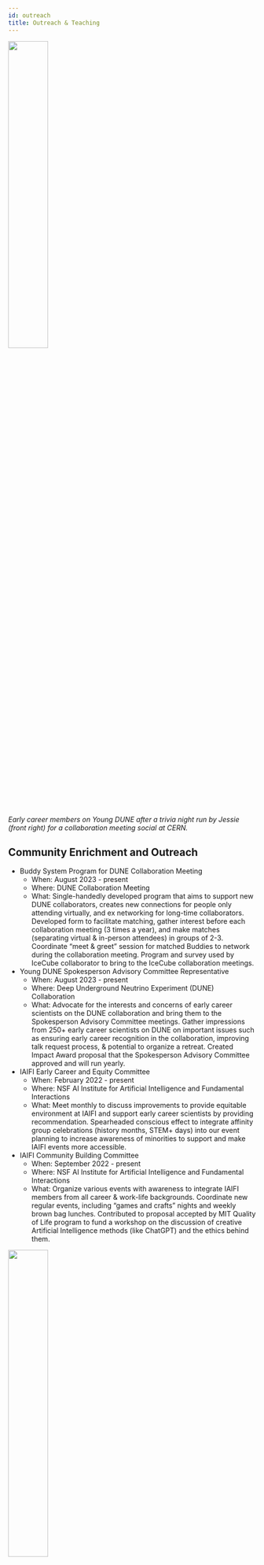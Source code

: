 ```yaml
---
id: outreach
title: Outreach & Teaching
---
```



<p>
<img src="./assets/young_dune_trivia_social.png" width="40%" Image of about 50 early career members on Young DUNE after a trivia night run by Jessie for a collaboration meeting social>
</p>
<p>
    <em>Early career members on Young DUNE after a trivia night run by Jessie (front right) for a collaboration meeting social at CERN.</em>
</p>

## Community Enrichment and Outreach
* Buddy System Program for DUNE Collaboration Meeting
    - When: August 2023 - present
    - Where: DUNE Collaboration Meeting
    - What: Single-handedly developed program that aims to support new DUNE collaborators, creates new connections for people only attending virtually, and ex networking for long-time collaborators. Developed form to facilitate matching, gather interest before each collaboration meeting (3 times a year), and make matches (separating virtual & in-person attendees) in groups of 2-3. Coordinate “meet & greet” session for matched Buddies to network during the collaboration meeting. Program and survey used by IceCube collaborator to bring to the IceCube collaboration meetings.
* Young DUNE Spokesperson Advisory Committee Representative
    - When: August 2023 - present
    - Where: Deep Underground Neutrino Experiment (DUNE) Collaboration
    - What: Advocate for the interests and concerns of early career scientists on the DUNE collaboration and bring them to the Spokesperson Advisory Committee meetings. Gather impressions from 250+ early career scientists on DUNE on important issues such as ensuring early career recognition in the collaboration, improving talk request process, & potential to organize a retreat. Created Impact Award proposal that the Spokesperson Advisory Committee approved and will run yearly.
* IAIFI Early Career and Equity Committee
  - When: February 2022 - present
  - Where: NSF AI Institute for Artificial Intelligence and Fundamental Interactions
  - What: Meet monthly to discuss improvements to provide equitable environment at IAIFI and support early career scientists by providing recommendation. Spearheaded conscious effect to integrate affinity group celebrations (history months, STEM+ days) into our event planning to increase awareness of minorities to support and make IAIFI events more accessible.
* IAIFI Community Building Committee
  - When: September 2022 - present
  - Where: NSF AI Institute for Artificial Intelligence and Fundamental Interactions
  - What: Organize various events with awareness to integrate IAIFI members from all career & work-life backgrounds. Coordinate new regular events, including “games and crafts” nights and weekly brown bag lunches. Contributed to proposal accepted by MIT Quality of Life program to fund a workshop on the discussion of creative Artificial Intelligence methods (like ChatGPT) and the ethics behind them.


<p>
<img src="./assets/iaifi_sbi_tutorial_jessie.png" width="40%" Jessie working with IAIFI Summer School student>
</p>
<p>
    <em>Jessie working with IAIFI Summer School student while presenting a tutorial on Simulation-Based Inference.</em>
</p>

* Diversity Task Force
  - When: February 2021 - August 2022
  - Where: IceCube Collaboration (virtual)
  - What: Organized events for collaboration’s  Women and Gender Minorities Networking and LGBTQ+STEM day. Biweekly meetings to discuss diversity initiatives such as mentoring, climate surveys, and seminar events.
* American Physical Society Inclusion, Diversity, and Equity Alliance
  - When: September 2020 - May 2021
  - Where: Michigan State University (virtual)
  - What: Contribute to inclusion and diversity discussions at local universities and meetings with nearby institutes. Participated in American Physical Society (APS) workshop on inclusion, diversity and equity.
* Board for Women and Minorities in Physical Sciences (WaMPS)
  - When: September 2016 - April 2020
  - Where: Michigan State University (East Lansing, Michigan)
  - What: Led initiatives for careers in physics seminar, creating undergraduate mentoring program, restructuring the physics department’s graduate visit weekend to be more inclusive.. Support inclusive initiatives and improve the physics department environment for women and minorities. President (May 2018 - April 2019), Mentoring Co-Chair (May 2019 - April 2020), Vice President (May 2017 - April 2018), and First Year Liaison (September 2016 - May 2017).
* WaMPS Mentor
  - When: September 2017 - May 2020
  - Where: Michigan State University (East Lansing, Michigan)
  - What: Regularly connected with mentee online and in person to support them and answer their question. Mentored three graduate students and one Research Experience for Undergraduates summer student.
* Committee Chair and Volunteer for Society of Women in Physics
  - When: September 2013 – April 2016
  - Where: University of Michigan (Ann Arbor, Michigan)
  - What: Committee Chair for Slauson Middle School “Demo Day,” volunteer for Girl Scouts Day and Capstone. Organized community outreach events to spark young students’ interest in physics.Created “Update from Alumni” video for the society’s 10th anniversary.

<p>
<img src="./assets/2019 CUWiP Group.jpg" width="70%" Group of 200 women in physics at the 2019 conference for undergraduate women in phsyics at MSU>
</p>
<p>
    <em>CUWiP 2019 at Michigan State University, where Jessie was co-Chair.</em>
</p>

## Conference for Undergraduate Women in Physics (CUWIP)
* Co-Chair of Conference
  - When: January 2018 - January 2019
  - Where: Michigan State University (East Lansing, Michigan)
  - What: Organized and delegated conference to support, inspire, and educate 180 undergraduate women in physics. Created a program that hosted content from 100+ speakers and volunteers with workshops focused on physics research, personal and professional development, and career path options for women in physics.
* Organizing Committees
  - When: September 2014 - January 2015,  September 2020
  - Where: Virtual (2020), University of Michigan (2014-2015)
  - What: Served on agenda committee to advise American Physical Society’s first virtual CUWiP program (2020). Contribute to Local Organizing Committee for 2015 CUWiP by coordinating volunteers for photography and videography, merchandise and branding for awards and giveaways, and attending regular planning meetings. 
* Panelist
  - When: January 2018, January 2022, January 2023
  - Where: Toledo University (2018), Virtual (2022), Virtual (2023)
  - What: Share knowledge and experiences in physics with undergraduate women on panel and at conference events.

<img src="./assets/IMG_0105.jpg" width="60%" Jessie presenting at the Conference for Undergraduate Women in Physics>

## Teaching and Mentoring
* Research Mentor for 1 Graduate and 6 Undergraduate Students
    - When: May 2019 - present
    - Where: Virtual, Tufts University (Medford, MA), Michigan State University (East Lansing, MI)
    - What: Define projects for students from various backgrounds & experience to improve neutrino experiments. Met weekly to regularly check on their progress, answer questions, and be available for mentoring. Supported student’s growth through encouraging talks (4) & other undergraduate research programs (4).
* IAIFI Summer School Tutorial
    - When: August 2024
    - Where: Institute for Artificial Intelligence and Fundamental Interactions at Massachusetts Institute for Technology
    - What: Wrote tutorial for Simulation-Based Inference in machine learning for graduate students and postdocs. Ran tutorial and answered summer students’ questions for two hour tutorial session.
* MIT Summer Research Program (MSRP)
    - What: May 2024 - August 2024
    - Where: Massachusetts Institute for Technology (Cambridge, MA)
    What: Resarch advisor for visiting undergraduate student in the MSRP. Worked with daily to complete a machine learning project on DUNE prototype detector.
* SL@MS Programming Workshop & Activities
  - When: August 2018, August 2019, August 2021
  - Where: Michigan State University (East Lansing, Michigan) and virtual (in 2021)
  - What: Facilitated interactive science projects and coding workshops for under-resourced middle school students.
* Neutrinos in Your Home with ICEcuBEAR
  - When: February 2021 - April 2021
  - Where: Michigan State University virtual Science Festival
  - What: Developed interactive presentation using the IceCube Augmented Reality phone app (ICEcuBEAR).
* Python for Physicists Programming Workshop
  - When: January 2019, February 2020
  - Where: Michigan State University (East Lansing, Michigan)
  - What: Created and adapted jupyter notebook introduction to programming using Python, numpy, and matplotlib. Guided undergraduate students through notebooks at WaMPS mentoring event, also used at CUWiP 2019.
* Assistant Head Teaching Assistant for Physics DATA Labs
  - When: Spring 2018
  - Where: Michigan State University Physics and Astronomy Department (East Lansing, Michigan)
  - What: Lead weekly teaching assistant meetings, answered questions, and coordinated grading for 27 sections. Rewrote an entire lab session on plotting, adopted and taught by all Physics 251 lab sections in Spring 2018.
* Graduate Teaching Assistant for Physics 252 & 251 DATA Labs
  - When: Fall 2016, 2017 & Spring 2017, 2018
  - Where: Michigan State University Physics and Astronomy Department (East Lansing, Michigan)
  - What: Taught 20 students in introductory physics labs with mechanics, electromagnetics, and optics experiments. Provided written feedback and grades to focus improvement on scientific skills relevant to all STEM fields.
